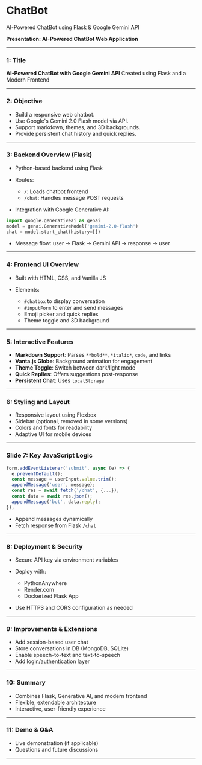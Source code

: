 # ChatBot
AI-Powered ChatBot using Flask &amp; Google Gemini API

**Presentation: AI-Powered ChatBot Web Application**

---

### 1: Title

**AI-Powered ChatBot with Google Gemini API**
Created using Flask and a Modern Frontend

---

### 2: Objective

* Build a responsive web chatbot.
* Use Google's Gemini 2.0 Flash model via API.
* Support markdown, themes, and 3D backgrounds.
* Provide persistent chat history and quick replies.

---

### 3: Backend Overview (Flask)

* Python-based backend using Flask
* Routes:

  * `/`: Loads chatbot frontend
  * `/chat`: Handles message POST requests
* Integration with Google Generative AI:

```python
import google.generativeai as genai
model = genai.GenerativeModel('gemini-2.0-flash')
chat = model.start_chat(history=[])
```

* Message flow: user -> Flask -> Gemini API -> response -> user

---

### 4: Frontend UI Overview

* Built with HTML, CSS, and Vanilla JS
* Elements:

  * `#chatbox` to display conversation
  * `#inputForm` to enter and send messages
  * Emoji picker and quick replies
  * Theme toggle and 3D background

---

### 5: Interactive Features

* **Markdown Support**: Parses `**bold**`, `*italic*`, `code`, and links
* **Vanta.js Globe**: Background animation for engagement
* **Theme Toggle**: Switch between dark/light mode
* **Quick Replies**: Offers suggestions post-response
* **Persistent Chat**: Uses `localStorage`

---

### 6: Styling and Layout

* Responsive layout using Flexbox
* Sidebar (optional, removed in some versions)
* Colors and fonts for readability
* Adaptive UI for mobile devices

---

### Slide 7: Key JavaScript Logic

```js
form.addEventListener('submit', async (e) => {
  e.preventDefault();
  const message = userInput.value.trim();
  appendMessage('user', message);
  const res = await fetch('/chat', {...});
  const data = await res.json();
  appendMessage('bot', data.reply);
});
```

* Append messages dynamically
* Fetch response from Flask `/chat`

---

### 8: Deployment & Security

* Secure API key via environment variables
* Deploy with:

  * PythonAnywhere
  * Render.com
  * Dockerized Flask App
* Use HTTPS and CORS configuration as needed

---

### 9: Improvements & Extensions

* Add session-based user chat
* Store conversations in DB (MongoDB, SQLite)
* Enable speech-to-text and text-to-speech
* Add login/authentication layer

---

### 10: Summary

* Combines Flask, Generative AI, and modern frontend
* Flexible, extendable architecture
* Interactive, user-friendly experience

---

### 11: Demo & Q\&A

* Live demonstration (if applicable)
* Questions and future discussions

---
